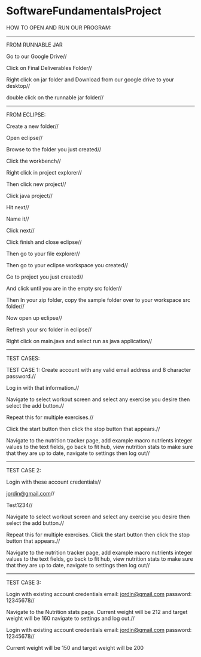 # SoftwareFundamentalsProject

HOW TO OPEN AND RUN OUR PROGRAM:


-----------------------------------------------------------------------------------------------------------------------------
FROM RUNNABLE JAR



Go to our Google Drive//

Click on Final Deliverables Folder//

Right click on jar folder and Download from our google drive to your desktop//

double click on the runnable jar folder//

-------------------------------------------------------------------------------------------------------------------------------

FROM ECLIPSE:


Create a new folder//


Open eclipse//


Browse to the folder you just created//


Click the workbench//


Right click in project explorer//


Then click new project//


Click java project//


Hit next//


Name it//


Click next//


Click finish and close eclipse//


Then go to your file explorer//


Then go to your eclipse workspace you created//


Go to project you just created//


And click until you are in the empty src folder//


Then In your zip folder, copy the sample folder over to your workspace src folder//


Now open up eclipse//


Refresh your src folder in eclipse//


Right click on main.java and select run as java application//

--------------------------------------------------------------------------------------------------------------------------------

TEST CASES:


TEST CASE 1: 
Create account with any valid email address and 8 character password.//


Log in with that information.//


Navigate to select workout screen and select any exercise you desire then select the add button.//


Repeat this for multiple exercises.//


Click the start button then click the stop button that appears.//


Navigate to the nutrition tracker page, add example macro nutrients integer values to the text fields, go back to fit hub, view nutrition stats to make sure that they are up to date, navigate to settings then log out//

--------------------------------------------------------------------------------------------------------------------------------

TEST CASE 2:


Login with these account credentials//


jordin@gmail.com//


Test1234//


Navigate to select workout screen and select any exercise you desire then select the add button.//


Repeat this for multiple exercises. Click the start button then click the stop button that appears.//


Navigate to the nutrition tracker page, add example macro nutrients integer values to the text fields, go back to fit hub, view nutrition stats to make sure that they are up to date, navigate to settings then log out//


--------------------------------------------------------------------------------------------------------------------------------

TEST CASE 3:


Login with existing account credentials email: jordin@gmail.com password: 12345678//



Navigate to the Nutrition stats page. Current weight will be 212 and target weight will be 160 navigate to settings and log out.//



Login with existing account credentials email: jordin@gmail.com password: 12345678//



Current weight will be 150 and target weight will be 200


